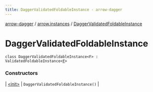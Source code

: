 ```yaml
---
title: DaggerValidatedFoldableInstance - arrow-dagger
---
```


[arrow-dagger](../../index.html) / [arrow.instances](../index.html) / [DaggerValidatedFoldableInstance](./index.html)

# DaggerValidatedFoldableInstance

`class DaggerValidatedFoldableInstance<F> : ValidatedFoldableInstance<`[`F`](index.html#F)`>`

### Constructors

| [&lt;init&gt;](-init-.html) | `DaggerValidatedFoldableInstance()` |

